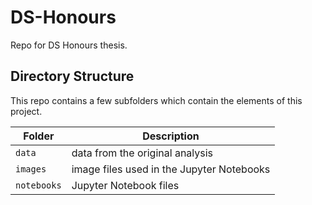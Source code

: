 # DS-Honours
Repo for DS Honours thesis.
## Directory Structure

This repo contains a few subfolders which contain the elements of this project.

| Folder | Description |
|-----|-----|
| `data`  | data from the original analysis  |
| `images`  | image files used in the Jupyter Notebooks  |
| `notebooks`  | Jupyter Notebook files  |
